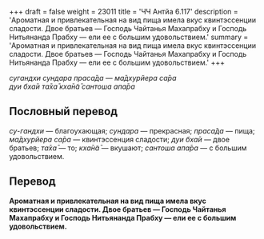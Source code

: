 +++
draft = false
weight = 23011
title = 'ЧЧ Антйа 6.117'
description = 'Ароматная и привлекательная на вид пища имела вкус квинтэссенции сладости. Двое братьев — Господь Чайтанья Махапрабху и Господь Нитьянанда Прабху — ели ее с большим удовольствием.'
summary = 'Ароматная и привлекательная на вид пища имела вкус квинтэссенции сладости. Двое братьев — Господь Чайтанья Махапрабху и Господь Нитьянанда Прабху — ели ее с большим удовольствием.'
+++

_сугандхи сундара праса̄да_ — _ма̄дхурйера са̄ра  
дуи бха̄и та̄ха̄ кха̄н̃а̄ сантоша апа̄ра_

## Пословный перевод

_су_\-_гандхи_ — благоухающая; _сундара_ — прекрасная; _праса̄да_ — пища; _ма̄дхурйера_ _са̄ра_ — квинтэссенция сладости; _дуи_ _бха̄и_ — двое братьев; _та̄ха̄_ — то; _кха̄н̃а̄_ — вкушают; _сантоша_ _апа̄ра_ — с большим удовольствием.

## Перевод

**Ароматная и привлекательная на вид пища имела вкус квинтэссенции сладости. Двое братьев — Господь Чайтанья Махапрабху и Господь Нитьянанда Прабху — ели ее с большим удовольствием.**
